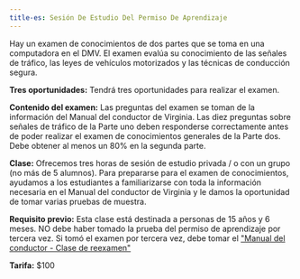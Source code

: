 ```yaml
---
title-es: Sesión De Estudio Del Permiso De Aprendizaje
---
```

Hay un examen de conocimientos de dos partes que se toma en una computadora en el DMV. El examen evalúa su conocimiento de las señales de tráfico, las leyes de vehículos motorizados y las técnicas de conducción segura.

**Tres oportunidades:**  Tendrá tres oportunidades para realizar el examen.

**Contenido del examen:**  Las preguntas del examen se toman de la información del Manual del conductor de Virginia. Las diez preguntas sobre señales de tráfico de la Parte uno deben responderse correctamente antes de poder realizar el examen de conocimientos generales de la Parte dos. Debe obtener al menos un 80% en la segunda parte.

**Clase:**  Ofrecemos tres horas de sesión de estudio privada / o con un grupo (no más de 5 alumnos). Para prepararse para el examen de conocimientos, ayudamos a los estudiantes a familiarizarse con toda la información necesaria en el Manual del conductor de Virginia y le damos la oportunidad de tomar varias pruebas de muestra.

**Requisito previo:**  Esta clase está destinada a personas de 15 años y 6 meses. NO debe haber tomado la prueba del permiso de aprendizaje por tercera vez. Si tomó el examen por tercera vez, debe tomar el ["Manual del conductor - Clase de reexamen"](https://abigailsdrivingschool.com/es/drivers-manual)

**Tarifa:**  $100